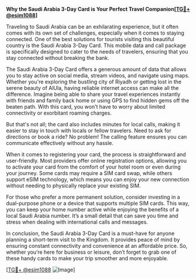 **Why the Saudi Arabia 3-Day Card is Your Perfect Travel Companion[[TG💪+ @esim1088](https://t.me/s/esim1088)]**

Traveling to Saudi Arabia can be an exhilarating experience, but it often comes with its own set of challenges, especially when it comes to staying connected. One of the best solutions for tourists visiting this beautiful country is the Saudi Arabia 3-Day Card. This mobile data and call package is specifically designed to cater to the needs of travelers, ensuring that you stay connected without breaking the bank.

The Saudi Arabia 3-Day Card offers a generous amount of data that allows you to stay active on social media, stream videos, and navigate using maps. Whether you're exploring the bustling city of Riyadh or getting lost in the serene beauty of AlUla, having reliable internet access can make all the difference. Imagine being able to share your travel experiences instantly with friends and family back home or using GPS to find hidden gems off the beaten path. With this card, you won't have to worry about limited connectivity or exorbitant roaming charges.

But that's not all; the card also includes minutes for local calls, making it easier to stay in touch with locals or fellow travelers. Need to ask for directions or book a ride? No problem! The calling feature ensures you can communicate effectively without any hassle.

When it comes to registering your card, the process is straightforward and user-friendly. Most providers offer online registration options, allowing you to activate your card from the comfort of your hotel room or even during your journey. Some cards may require a SIM card swap, while others support eSIM technology, which means you can enjoy your new connection without needing to physically replace your existing SIM.

For those who prefer a more permanent solution, consider investing in a dual-purpose phone or a device that supports multiple SIM cards. This way, you can keep your home number active while enjoying the benefits of a local Saudi Arabia number. It’s a small detail that can save you time and stress when dealing with international calls and messages.

In conclusion, the Saudi Arabia 3-Day Card is a must-have for anyone planning a short-term visit to the Kingdom. It provides peace of mind by ensuring constant connectivity and convenience at an affordable price. So, whether you’re here for business or leisure, don’t forget to grab one of these handy cards to make your trip smoother and more enjoyable.

[[TG💪+ @esim1088](https://t.me/s/esim1088) ![Image](https://i.postimg.cc/Y0z9fWf4/image.png)]